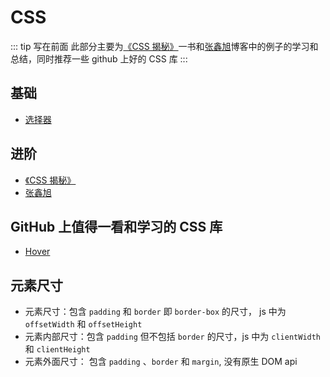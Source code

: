 # CSS

::: tip 写在前面
此部分主要为[《CSS 揭秘》](http://play.csssecrets.io/)一书和[张鑫旭](https://www.zhangxinxu.com/wordpress/)博客中的例子的学习和总结，同时推荐一些 github 上好的 CSS 库
:::

## 基础

- [选择器](./selector.md)

## 进阶

- [《CSS 揭秘》](http://play.csssecrets.io/)
- [张鑫旭](https://www.zhangxinxu.com/wordpress/)

## GitHub 上值得一看和学习的 CSS 库

- [Hover](https://github.com/IanLunn/Hover)

## 元素尺寸

- 元素尺寸：包含 `padding` 和 `border` 即 `border-box` 的尺寸， js 中为 `offsetWidth` 和 `offsetHeight`
- 元素内部尺寸：包含 `padding` 但不包括 `border` 的尺寸，js 中为 `clientWidth` 和 `clientHeight`
- 元素外面尺寸： 包含 `padding` 、`border` 和 `margin`, 没有原生 DOM api

<DemoBlock demo="css-demo1"/>
